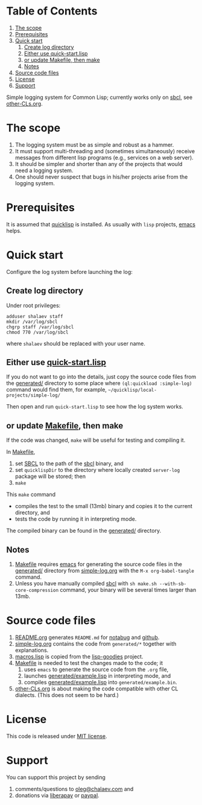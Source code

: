 
# Table of Contents

1.  [The scope](#org6831b8f)
2.  [Prerequisites](#org9b0b9ec)
3.  [Quick start](#orgc35a30a)
    1.  [Create log directory](#org6e20097)
    2.  [Either use quick-start.lisp](#org0b16e41)
    3.  [or update Makefile, then make](#org77b4783)
    4.  [Notes](#org523eaa2)
4.  [Source code files](#org5f344c3)
5.  [License](#org11d9660)
6.  [Support](#org825827a)

Simple logging system for Common Lisp;
currently works only on [sbcl](http://www.sbcl.org/), see [other-CLs.org](other-CLs.md).


<a id="org6831b8f"></a>

# The scope

1.  The logging system must be as simple and robust as a hammer.
2.  It must support multi-threading and (sometimes simultaneously) receive messages from different lisp programs (e.g., services on a web server).
3.  It should be simpler and shorter than any of the projects that would need a logging system.
4.  One should never suspect that bugs in his/her projects arise from the logging system.


<a id="org9b0b9ec"></a>

# Prerequisites

It is assumed that [quicklisp](https://www.quicklisp.org/beta/) is installed. As usually with `lisp` projects, [emacs](https://www.gnu.org/software/emacs/) helps.


<a id="orgc35a30a"></a>

# Quick start

Configure the log system before launching the log:


<a id="org6e20097"></a>

## Create log directory

Under root privileges:

    adduser shalaev staff
    mkdir /var/log/sbcl
    chgrp staff /var/log/sbcl
    chmod 770 /var/log/sbcl

where `shalaev` should be replaced with your user name.


<a id="org0b16e41"></a>

## Either use [quick-start.lisp](quick-start.lisp)

If you do not want to go into the details,
just copy the source code files from the [generated/](generated/) directory to some place where `(ql:quickload :simple-log)` command would find them,
for example, `~/quicklisp/local-projects/simple-log/`

Then open and run `quick-start.lisp` to see how the log system works.


<a id="org77b4783"></a>

## or update [Makefile](Makefile), then make

If the code was changed, `make` will be useful for testing and compiling it.

In [Makefile](Makefile),

1.  set [SBCL](//WWW.SBCL.ORG/) to the path of the [sbcl](http://www.sbcl.org/) binary, and
2.  set `quicklispDir` to the directory where locally created `server-log` package will be stored; then
3.  `make`

This `make` command

-   compiles the test to the small (13mb) binary and copies it to the current directory, and
-   tests the code by running it in interpreting mode.

The compiled binary can be found in the  [generated/](generated/) directory.


<a id="org523eaa2"></a>

## Notes

1.  [Makefile](Makefile) requires [emacs](https://www.gnu.org/software/emacs/) for generating the source code files in the  [generated/](generated/) directory from [simple-log.org](simple-log.md) with the `M-x org-babel-tangle` command.
2.  Unless you have manually compiled [sbcl](http://www.sbcl.org/) with `sh make.sh --with-sb-core-compression` command,
    your binary will be several times larger than 13mb.


<a id="org5f344c3"></a>

# Source code files

1.  [README.org](README.md) generates `README.md` for [notabug](https://notabug.org/shalaev/cl-simple-logger) and [github](https://github.com/chalaev/cl-simple-logger).
2.  [simple-log.org](simple-log.md) contains the code from `generated/*` together with explanations.
3.  [macros.lisp](goodies/macros.lisp) is copied from the [lisp-goodies](https://notabug.org/shalaev/lisp-goodies) project.
4.  [Makefile](Makefile) is needed to test the changes made to the code; it
    1.  uses `emacs` to generate the source code from the `.org` file,
    2.  launches [generated/example.lisp](generated/example.lisp) in interpreting mode, and
    3.  compiles [generated/example.lisp](generated/example.lisp) into `generated/example.bin`.
5.  [other-CLs.org](other-CLs.md) is about making the code compatible with other CL dialects. (This does not seem to be hard.)


<a id="org11d9660"></a>

# License

This code is released under [MIT license](https://mit-license.org/).


<a id="org825827a"></a>

# Support

You can support this project by sending

1.  comments/questions to [oleg@chalaev.com](mailto:oleg@chalaev.com) and
2.  donations via [liberapay](https://liberapay.com/shalaev/donate) or [paypal](https://www.paypal.com/paypalme/chalaev).

